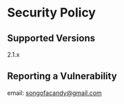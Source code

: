 # Security Policy

## Supported Versions

2.1.x

## Reporting a Vulnerability

email: songofacandy@gmail.com
